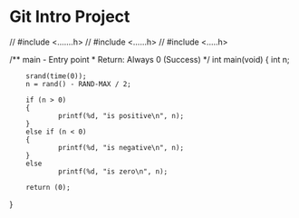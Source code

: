 # Git Intro Project

// #include <.......h>
// #include <......h>
// #include <.....h>

/**
  main - Entry point
 *
  Return: Always 0 (Success)
 */
int main(void)
{
        int n;

        srand(time(0));
        n = rand() - RAND-MAX / 2;

        if (n > 0)
        {
                printf(%d, "is positive\n", n);
        }
        else if (n < 0)
        {
                printf(%d, "is negative\n", n);
        }
        else
                printf(%d, "is zero\n", n);

        return (0);
}
